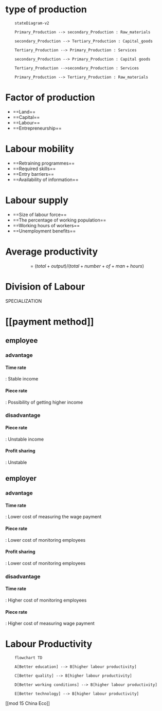 # type of production

```mermaid
	stateDiagram-v2

    Primary_Production --> secondary_Production : Raw_materials

    secondary_Production --> Tertiary_Production : Capital_goods

    Tertiary_Production --> Primary_Production : Services

    secondary_Production --> Primary_Production : Capital goods

    Tertiary_Production -->secondary_Production : Services

    Primary_Production --> Tertiary_Production : Raw_materials
```

# Factor of production
- ==Land==
- ==Capital==
- ==Labour==
- ==Entrepreneurship==

# Labour mobility
- ==Retraining programmes==
- ==Required skills==
- ==Entry barriers==
- ==Availability of information==

# Labour supply
- ==Size of labour force==
- ==The percentage of working population==
- ==Working hours of workers==
- ==Unemployment benefits==

# Average productivity
$$
 = (total+output)/(total+number+of+man+hours)
$$
# Division of Labour
SPECIALIZATION

# [[payment method]]


## employee
### advantage 
#### Time rate
: Stable income
#### Piece rate
: Possibility of getting higher income
### disadvantage
#### Piece rate
: Unstable income
#### Profit sharing
: Unstable 
## employer
### advantage 
#### Time rate
: Lower cost of measuring the wage payment
#### Piece rate
: Lower cost of monitoring employees
#### Profit sharing
: Lower cost of monitoring employees
### disadvantage
#### Time rate 
: Higher cost of monitoring employees
#### Piece rate
: Higher cost of measuring wage payment


# Labour Productivity
```mermaid
	flowchart TD

    A[Better education] --> B[higher labour productivity]

    C[Better quality] --> B[higher labour productivity]

    D[Better working conditions] --> B[higher labour productivity]

    E[Better technology] --> B[higher labour productivity]
```
[[mod 15 China Eco]]
